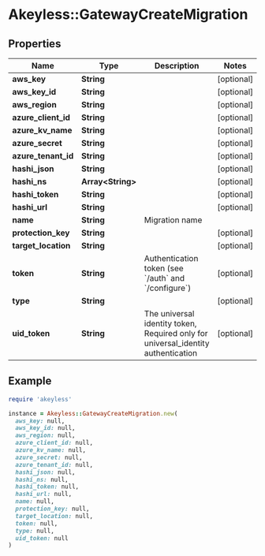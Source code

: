 # Akeyless::GatewayCreateMigration

## Properties

| Name | Type | Description | Notes |
| ---- | ---- | ----------- | ----- |
| **aws_key** | **String** |  | [optional] |
| **aws_key_id** | **String** |  | [optional] |
| **aws_region** | **String** |  | [optional] |
| **azure_client_id** | **String** |  | [optional] |
| **azure_kv_name** | **String** |  | [optional] |
| **azure_secret** | **String** |  | [optional] |
| **azure_tenant_id** | **String** |  | [optional] |
| **hashi_json** | **String** |  | [optional] |
| **hashi_ns** | **Array&lt;String&gt;** |  | [optional] |
| **hashi_token** | **String** |  | [optional] |
| **hashi_url** | **String** |  | [optional] |
| **name** | **String** | Migration name |  |
| **protection_key** | **String** |  | [optional] |
| **target_location** | **String** |  | [optional] |
| **token** | **String** | Authentication token (see &#x60;/auth&#x60; and &#x60;/configure&#x60;) | [optional] |
| **type** | **String** |  | [optional] |
| **uid_token** | **String** | The universal identity token, Required only for universal_identity authentication | [optional] |

## Example

```ruby
require 'akeyless'

instance = Akeyless::GatewayCreateMigration.new(
  aws_key: null,
  aws_key_id: null,
  aws_region: null,
  azure_client_id: null,
  azure_kv_name: null,
  azure_secret: null,
  azure_tenant_id: null,
  hashi_json: null,
  hashi_ns: null,
  hashi_token: null,
  hashi_url: null,
  name: null,
  protection_key: null,
  target_location: null,
  token: null,
  type: null,
  uid_token: null
)
```

